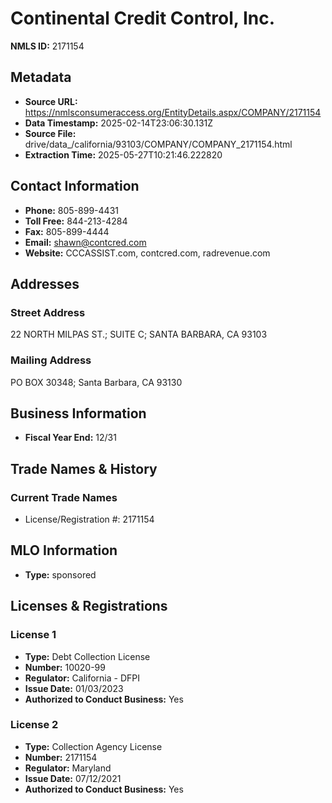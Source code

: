 # Continental Credit Control, Inc.

**NMLS ID:** 2171154

## Metadata
- **Source URL:** https://nmlsconsumeraccess.org/EntityDetails.aspx/COMPANY/2171154
- **Data Timestamp:** 2025-02-14T23:06:30.131Z
- **Source File:** drive/data_/california/93103/COMPANY/COMPANY_2171154.html
- **Extraction Time:** 2025-05-27T10:21:46.222820

## Contact Information
- **Phone:** 805-899-4431
- **Toll Free:** 844-213-4284
- **Fax:** 805-899-4444
- **Email:** shawn@contcred.com
- **Website:** CCCASSIST.com, contcred.com, radrevenue.com

## Addresses
### Street Address
22 NORTH MILPAS ST.; SUITE C; SANTA BARBARA, CA 93103

### Mailing Address
PO BOX 30348; Santa Barbara, CA 93130

## Business Information
- **Fiscal Year End:** 12/31

## Trade Names & History
### Current Trade Names
- License/Registration #: 2171154

## MLO Information
- **Type:** sponsored

## Licenses & Registrations

### License 1
- **Type:** Debt Collection License
- **Number:** 10020-99
- **Regulator:** California - DFPI
- **Issue Date:** 01/03/2023
- **Authorized to Conduct Business:** Yes

### License 2
- **Type:** Collection Agency License
- **Number:** 2171154
- **Regulator:** Maryland
- **Issue Date:** 07/12/2021
- **Authorized to Conduct Business:** Yes
